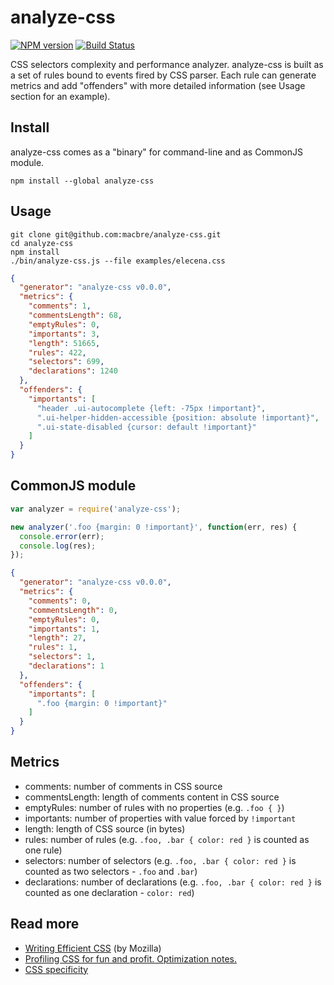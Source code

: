 analyze-css
===========

[![NPM version](https://badge.fury.io/js/analyze-css.png)](http://badge.fury.io/js/analyze-css)
[![Build Status](https://api.travis-ci.org/macbre/analyze-css.png)](http://travis-ci.org/macbre/analyze-css)

CSS selectors complexity and performance analyzer. analyze-css is built as a set of rules bound to events fired by CSS parser. Each rule can generate metrics and add "offenders" with more detailed information (see Usage section for an example).

## Install

analyze-css comes as a "binary" for command-line and as CommonJS module.

```
npm install --global analyze-css
```

## Usage

```
git clone git@github.com:macbre/analyze-css.git
cd analyze-css
npm install
./bin/analyze-css.js --file examples/elecena.css
```

```json
{
  "generator": "analyze-css v0.0.0",
  "metrics": {
    "comments": 1,
    "commentsLength": 68,
    "emptyRules": 0,
    "importants": 3,
    "length": 51665,
    "rules": 422,
    "selectors": 699,
    "declarations": 1240
  },
  "offenders": {
    "importants": [
      "header .ui-autocomplete {left: -75px !important}",
      ".ui-helper-hidden-accessible {position: absolute !important}",
      ".ui-state-disabled {cursor: default !important}"
    ]
  }
}
```

## CommonJS module

```js
var analyzer = require('analyze-css');

new analyzer('.foo {margin: 0 !important}', function(err, res) {
  console.error(err);
  console.log(res);
});

```
```json
{
  "generator": "analyze-css v0.0.0",
  "metrics": {
    "comments": 0,
    "commentsLength": 0,
    "emptyRules": 0,
    "importants": 1,
    "length": 27,
    "rules": 1,
    "selectors": 1,
    "declarations": 1
  },
  "offenders": {
    "importants": [
      ".foo {margin: 0 !important}"
    ]
  }
}
```

## Metrics

* comments: number of comments in CSS source
* commentsLength: length of comments content in CSS source
* emptyRules: number of rules with no properties (e.g. ``.foo { }``)
* importants: number of properties with value forced by ``!important``
* length: length of CSS source (in bytes)
* rules: number of rules (e.g. ``.foo, .bar { color: red }`` is counted as one rule)
* selectors: number of selectors (e.g. ``.foo, .bar { color: red }`` is counted as two selectors - ``.foo`` and ``.bar``)
* declarations: number of declarations (e.g. ``.foo, .bar { color: red }`` is counted as one declaration - ``color: red``)

## Read more

* [Writing Efficient CSS](http://developer.mozilla.org/en/Writing_Efficient_CSS) (by Mozilla)
* [Profiling CSS for fun and profit. Optimization notes.](http://perfectionkills.com/profiling-css-for-fun-and-profit-optimization-notes/)
* [CSS specificity](http://css-tricks.com/specifics-on-css-specificity/)
